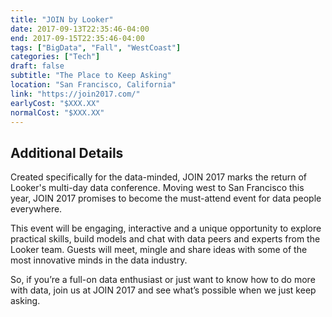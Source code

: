 ```yaml
---
title: "JOIN by Looker"
date: 2017-09-13T22:35:46-04:00
end: 2017-09-15T22:35:46-04:00
tags: ["BigData", "Fall", "WestCoast"]
categories: ["Tech"]
draft: false
subtitle: "The Place to Keep Asking"
location: "San Francisco, California"
link: "https://join2017.com/"
earlyCost: "$XXX.XX"
normalCost: "$XXX.XX"
---
```


<!--more-->

## Additional Details

Created specifically for the data-minded, JOIN 2017 marks the return of Looker's multi-day data conference. Moving west to San Francisco this year, JOIN 2017 promises to become the must-attend event for data people everywhere.

This event will be engaging, interactive and a unique opportunity to explore practical skills, build models and chat with data peers and experts from the Looker team. Guests will meet, mingle and share ideas with some of the most innovative minds in the data industry.

So, if you’re a full-on data enthusiast or just want to know how to do more with data, join us at JOIN 2017 and see what’s possible when we just keep asking.
